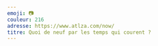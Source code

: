 ```yaml
---
emoji: 📷
couleur: 216
adresse: https://www.atlza.com/now/
titre: Quoi de neuf par les temps qui courent ?
---
```

